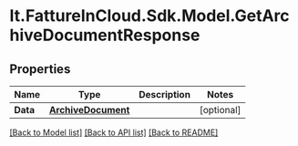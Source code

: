 # It.FattureInCloud.Sdk.Model.GetArchiveDocumentResponse

## Properties

Name | Type | Description | Notes
------------ | ------------- | ------------- | -------------
**Data** | [**ArchiveDocument**](ArchiveDocument.md) |  | [optional] 

[[Back to Model list]](../README.md#documentation-for-models) [[Back to API list]](../README.md#documentation-for-api-endpoints) [[Back to README]](../README.md)

